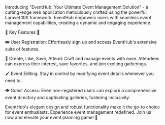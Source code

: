 Introducing "EventHub: Your Ultimate Event Management Solution" - a cutting-edge web application meticulously crafted using the powerful Laravel 10X framework. EventHub empowers users with seamless event management capabilities, creating a dynamic and engaging experience.

🌟 Key Features 🌟

🎟️ User Registration: Effortlessly sign up and access EventHub's extensive suite of features.

📅 Create, Like, Save, Attend: Craft and manage events with ease. Attendees can express their interest, save favorites, and join exciting gatherings.

🖌️ Event Editing: Stay in control by modifying event details whenever you need to.

👁️ Guest Access: Even non-registered users can explore a comprehensive event directory and captivating galleries, fostering inclusivity.

EventHub's elegant design and robust functionality make it the go-to choice for event enthusiasts. Experience event management redefined. Join us now and elevate your event planning game! 🚀
